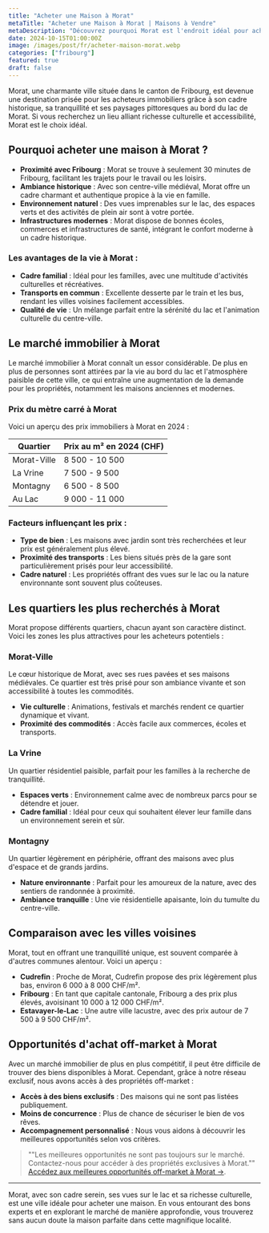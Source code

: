 ```yaml
--- 
title: "Acheter une Maison à Morat" 
metaTitle: "Acheter une Maison à Morat | Maisons à Vendre" 
metaDescription: "Découvrez pourquoi Morat est l'endroit idéal pour acheter une maison. Explorez le marché immobilier local, les quartiers recherchés et nos conseils pour réussir votre achat." 
date: 2024-10-15T01:00:00Z 
image: /images/post/fr/acheter-maison-morat.webp 
categories: ["fribourg"] 
featured: true 
draft: false 
--- 
```


Morat, une charmante ville située dans le canton de Fribourg, est devenue une destination prisée pour les acheteurs immobiliers grâce à son cadre historique, sa tranquillité et ses paysages pittoresques au bord du lac de Morat. Si vous recherchez un lieu alliant richesse culturelle et accessibilité, Morat est le choix idéal.

## Pourquoi acheter une maison à Morat ?

- **Proximité avec Fribourg** : Morat se trouve à seulement 30 minutes de Fribourg, facilitant les trajets pour le travail ou les loisirs.
- **Ambiance historique** : Avec son centre-ville médiéval, Morat offre un cadre charmant et authentique propice à la vie en famille.
- **Environnement naturel** : Des vues imprenables sur le lac, des espaces verts et des activités de plein air sont à votre portée.
- **Infrastructures modernes** : Morat dispose de bonnes écoles, commerces et infrastructures de santé, intégrant le confort moderne à un cadre historique.

### Les avantages de la vie à Morat :

- **Cadre familial** : Idéal pour les familles, avec une multitude d'activités culturelles et récréatives.
- **Transports en commun** : Excellente desserte par le train et les bus, rendant les villes voisines facilement accessibles.
- **Qualité de vie** : Un mélange parfait entre la sérénité du lac et l'animation culturelle du centre-ville.

## Le marché immobilier à Morat

Le marché immobilier à Morat connaît un essor considérable. De plus en plus de personnes sont attirées par la vie au bord du lac et l'atmosphère paisible de cette ville, ce qui entraîne une augmentation de la demande pour les propriétés, notamment les maisons anciennes et modernes.

### Prix du mètre carré à Morat

Voici un aperçu des prix immobiliers à Morat en 2024 :

| Quartier                | Prix au m² en 2024 (CHF) |
|------------------------|--------------------------|
| Morat-Ville            | 8 500 - 10 500          |
| La Vrine               | 7 500 - 9 500           |
| Montagny               | 6 500 - 8 500           |
| Au Lac                 | 9 000 - 11 000          |

### Facteurs influençant les prix :

- **Type de bien** : Les maisons avec jardin sont très recherchées et leur prix est généralement plus élevé.
- **Proximité des transports** : Les biens situés près de la gare sont particulièrement prisés pour leur accessibilité.
- **Cadre naturel** : Les propriétés offrant des vues sur le lac ou la nature environnante sont souvent plus coûteuses.

## Les quartiers les plus recherchés à Morat

Morat propose différents quartiers, chacun ayant son caractère distinct. Voici les zones les plus attractives pour les acheteurs potentiels :

### Morat-Ville

Le cœur historique de Morat, avec ses rues pavées et ses maisons médiévales. Ce quartier est très prisé pour son ambiance vivante et son accessibilité à toutes les commodités.

- **Vie culturelle** : Animations, festivals et marchés rendent ce quartier dynamique et vivant.
- **Proximité des commodités** : Accès facile aux commerces, écoles et transports.

### La Vrine

Un quartier résidentiel paisible, parfait pour les familles à la recherche de tranquillité.

- **Espaces verts** : Environnement calme avec de nombreux parcs pour se détendre et jouer.
- **Cadre familial** : Idéal pour ceux qui souhaitent élever leur famille dans un environnement serein et sûr.

### Montagny

Un quartier légèrement en périphérie, offrant des maisons avec plus d'espace et de grands jardins.

- **Nature environnante** : Parfait pour les amoureux de la nature, avec des sentiers de randonnée à proximité.
- **Ambiance tranquille** : Une vie résidentielle apaisante, loin du tumulte du centre-ville.

## Comparaison avec les villes voisines

Morat, tout en offrant une tranquillité unique, est souvent comparée à d'autres communes alentour. Voici un aperçu :

- **Cudrefin** : Proche de Morat, Cudrefin propose des prix légèrement plus bas, environ 6 000 à 8 000 CHF/m².
- **Fribourg** : En tant que capitale cantonale, Fribourg a des prix plus élevés, avoisinant 10 000 à 12 000 CHF/m².
- **Estavayer-le-Lac** : Une autre ville lacustre, avec des prix autour de 7 500 à 9 500 CHF/m².

## Opportunités d'achat off-market à Morat 

Avec un marché immobilier de plus en plus compétitif, il peut être difficile de trouver des biens disponibles à Morat. Cependant, grâce à notre réseau exclusif, nous avons accès à des propriétés off-market :

- **Accès à des biens exclusifs** : Des maisons qui ne sont pas listées publiquement.
- **Moins de concurrence** : Plus de chance de sécuriser le bien de vos rêves.
- **Accompagnement personnalisé** : Nous vous aidons à découvrir les meilleures opportunités selon vos critères.

> ""Les meilleures opportunités ne sont pas toujours sur le marché. Contactez-nous pour accéder à des propriétés exclusives à Morat."" 
[Accédez aux meilleures opportunités off-market à Morat ->](/contact).

---

Morat, avec son cadre serein, ses vues sur le lac et sa richesse culturelle, est une ville idéale pour acheter une maison. En vous entourant des bons experts et en explorant le marché de manière approfondie, vous trouverez sans aucun doute la maison parfaite dans cette magnifique localité.